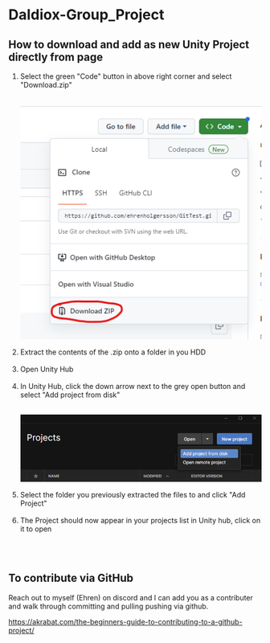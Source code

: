# DaIdiox-Group_Project

## How to download and add as new Unity Project directly from page

<ol>

<li> Select the green "Code" button in above right corner and select "Download.zip"</li><br>

![Download](./ReadMeImages/1.png)

<li> Extract the contents of the .zip onto a folder in you HDD</li><br>

<li> Open Unity Hub</li><br>

<li> In Unity Hub, click the down arrow next to the grey open button and select "Add project from disk"</li><br>

![Add Project](./ReadMeImages/2.png)

<li> Select the folder you previously extracted the files to and click "Add Project"</li><br>

<li> The Project should now appear in your projects list in Unity hub, click on it to open</li><br>
</ol>

<br>

## To contribute via GitHub

Reach out to myself (Ehren) on discord and I can add you as a contributer and walk through committing and pulling pushing via github. 

https://akrabat.com/the-beginners-guide-to-contributing-to-a-github-project/
